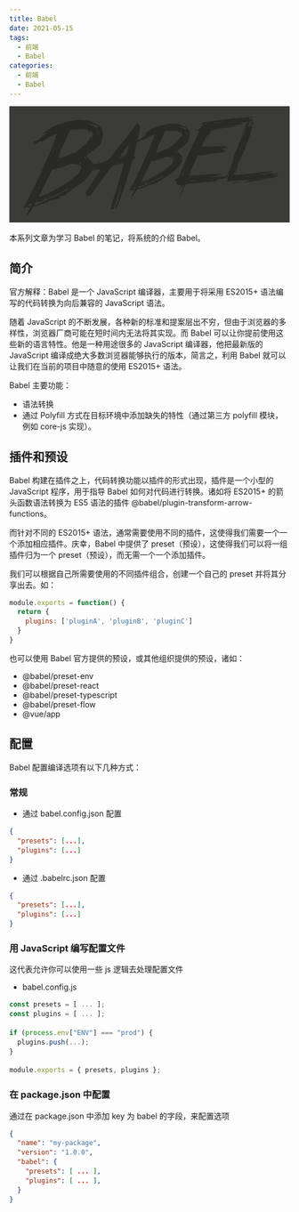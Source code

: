 ```yaml
---
title: Babel
date: 2021-05-15
tags:
  - 前端
  - Babel
categories:
  - 前端
  - Babel
---
```


![babel-logo](/image/babel-logo.png)

<!-- more -->

本系列文章为学习 Babel 的笔记，将系统的介绍 Babel。

## 简介

官方解释：Babel 是一个 JavaScript 编译器，主要用于将采用 ES2015+ 语法编写的代码转换为向后兼容的 JavaScript 语法。

随着 JavaScript 的不断发展，各种新的标准和提案层出不穷，但由于浏览器的多样性，浏览器厂商可能在短时间内无法将其实现。而 Babel 可以让你提前使用这些新的语言特性。他是一种用途很多的 JavaScript 编译器，他把最新版的 JavaScript 编译成绝大多数浏览器能够执行的版本，简言之，利用 Babel 就可以让我们在当前的项目中随意的使用 ES2015+ 语法。

Babel 主要功能：

- 语法转换
- 通过 Polyfill 方式在目标环境中添加缺失的特性（通过第三方 polyfill 模块，例如 core-js 实现）。

## 插件和预设

Babel 构建在插件之上，代码转换功能以插件的形式出现，插件是一个小型的 JavaScript 程序，用于指导 Babel 如何对代码进行转换。诸如将 ES2015+ 的箭头函数语法转换为 ES5 语法的插件 @babel/plugin-transform-arrow-functions。

而针对不同的 ES2015+ 语法，通常需要使用不同的插件，这使得我们需要一个一个添加相应插件。庆幸，Babel 中提供了 preset（预设），这使得我们可以将一组插件归为一个 preset（预设），而无需一个一个添加插件。

我们可以根据自己所需要使用的不同插件组合，创建一个自己的 preset 并将其分享出去。如：

```js
module.exports = function() {
  return {
    plugins: ['pluginA', 'pluginB', 'pluginC']
  }
}
```

也可以使用 Babel 官方提供的预设，或其他组织提供的预设，诸如：

- @babel/preset-env
- @babel/preset-react
- @babel/preset-typescript
- @babel/preset-flow
- @vue/app

## 配置

Babel 配置编译选项有以下几种方式：

### 常规

- 通过 babel.config.json 配置

```json
{
  "presets": [...],
  "plugins": [...]
}
```

- 通过 .babelrc.json 配置

```json
{
  "presets": [...],
  "plugins": [...]
}
```

### 用 JavaScript 编写配置文件

这代表允许你可以使用一些 js 逻辑去处理配置文件

- babel.config.js

```js
const presets = [ ... ];
const plugins = [ ... ];

if (process.env["ENV"] === "prod") {
  plugins.push(...);
}

module.exports = { presets, plugins };
```

### 在 package.json 中配置

通过在 package.json 中添加 key 为 babel 的字段，来配置选项

```json
{
  "name": "my-package",
  "version": "1.0.0",
  "babel": {
    "presets": [ ... ],
    "plugins": [ ... ],
  }
}
```
